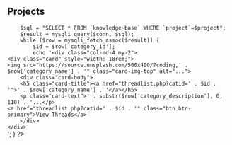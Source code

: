 <!doctype html>
<html lang="en">

<head>
    <meta charset="utf-8">
    <meta name="viewport" content="width=device-width, initial-scale=1">
    <link href="https://cdn.jsdelivr.net/npm/bootstrap@5.1.3/dist/css/bootstrap.min.css" rel="stylesheet" integrity="sha384-1BmE4kWBq78iYhFldvKuhfTAU6auU8tT94WrHftjDbrCEXSU1oBoqyl2QvZ6jIW3" crossorigin="anonymous">
    <title>SoC Prototype</title>
</head>

<body>
    <?php include "partials/_navbar.php"; ?>
    <?php include "partials/_dbconnect.php"; ?>
    <div class="container">
        <?php
        if ($_SERVER['REQUEST_METHOD'] == "GET") {
            if (isset($_GET['catid'])) {
                $project = $_GET['catid'];
                echo $project;
            }
        }
        ?>
        <h2 class="text-center my-4">Projects</h2>
        <?php

        $sql = "SELECT * FROM `knowledge-base` WHERE `project`=$project";
        $result = mysqli_query($conn, $sql);
        while ($row = mysqli_fetch_assoc($result)) {
            $id = $row['category_id'];
            echo '<div class="col-md-4 my-2">
    <div class="card" style="width: 18rem;">
    <img src="https://source.unsplash.com/500x400/?coding,' . $row['category_name'] . '" class="card-img-top" alt="...">
        <div class="card-body">
        <h5 class="card-title"><a href="threadlist.php?catid=' . $id . '">' . $row['category_name'] . '</a></h5>
        <p class="card-text">' . substr($row['category_description'], 0, 110) . '...</p>
    <a href="threadlist.php?catid=' . $id . '" class="btn btn-primary">View Threads</a>
        </div>
    </div>
</div>';
        }
        ?>
    </div>
    <script src="https://cdn.jsdelivr.net/npm/bootstrap@5.1.3/dist/js/bootstrap.bundle.min.js" integrity="sha384-ka7Sk0Gln4gmtz2MlQnikT1wXgYsOg+OMhuP+IlRH9sENBO0LRn5q+8nbTov4+1p" crossorigin="anonymous"></script>
</body>

</html>